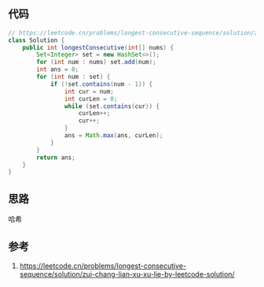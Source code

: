 ## 代码

```java
// https://leetcode.cn/problems/longest-consecutive-sequence/solution/zui-chang-lian-xu-xu-lie-by-leetcode-solution/
class Solution {
    public int longestConsecutive(int[] nums) {
        Set<Integer> set = new HashSet<>();
        for (int num : nums) set.add(num);
        int ans = 0;
        for (int num : set) {
            if (!set.contains(num - 1)) {
                int cur = num;
                int curLen = 0;
                while (set.contains(cur)) {
                    curLen++;
                    cur++;
                }
                ans = Math.max(ans, curLen);
            }
        }
        return ans;
    }
}
```

## 思路

哈希

## 参考

1. https://leetcode.cn/problems/longest-consecutive-sequence/solution/zui-chang-lian-xu-xu-lie-by-leetcode-solution/